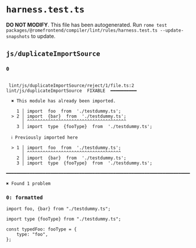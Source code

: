 # `harness.test.ts`

**DO NOT MODIFY**. This file has been autogenerated. Run `rome test packages/@romefrontend/compiler/lint/rules/harness.test.ts --update-snapshots` to update.

## `js/duplicateImportSource`

### `0`

```

 lint/js/duplicateImportSource/reject/1/file.ts:2 lint/js/duplicateImportSource  FIXABLE  ━━━━━━━━━━

  ✖ This module has already been imported.

    1 │ import  foo  from  './testdummy.ts';
  > 2 │ import  {bar}  from  './testdummy.ts';
      │ ^^^^^^^^^^^^^^^^^^^^^^^^^^^^^^^^^^^^^^
    3 │ import  type  {fooType}  from  './testdummy.ts';

  ℹ Previously imported here

  > 1 │ import  foo  from  './testdummy.ts';
      │ ^^^^^^^^^^^^^^^^^^^^^^^^^^^^^^^^^^^^
    2 │ import  {bar}  from  './testdummy.ts';
    3 │ import  type  {fooType}  from  './testdummy.ts';

━━━━━━━━━━━━━━━━━━━━━━━━━━━━━━━━━━━━━━━━━━━━━━━━━━━━━━━━━━━━━━━━━━━━━━━━━━━━━━━━━━━━━━━━━━━━━━━━━━━━

✖ Found 1 problem

```

### `0: formatted`

```
import foo, {bar} from "./testdummy.ts";

import type {fooType} from "./testdummy.ts";

const typedFoo: fooType = {
	type: "foo",
};

```
